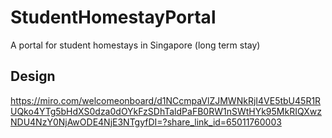 # StudentHomestayPortal
A portal for student homestays in Singapore (long term stay)

## Design
https://miro.com/welcomeonboard/d1NCcmpaVlZJMWNkRjI4VE5tbU45R1RUQko4YTg5bHdXS0dza0dOYkFzSDhTaldPaFB0RW1nSWtHYk95MkRIQXwzNDU4NzY0NjAwODE4NjE3NTgyfDI=?share_link_id=65011760003
